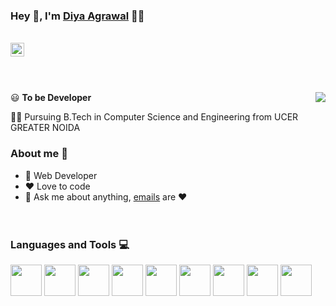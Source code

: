 ### Hey 👋, I'm [Diya Agrawal](https://github.com/diyaagrawal15) 👨‍💻
<br/>
<a href="www.linkedin.com/in/diya-agrawal">
  <img align="left" alt="Diya's Linkdein" width="22px" src="https://cdn.jsdelivr.net/npm/simple-icons@v3/icons/linkedin.svg" />
</a>


<br/><br/><br/>


<img align="right" src="https://github.com/MiHarsh/MiHarsh/blob/main/assets/Developer.gif"/>

:smiley: **To be Developer** 

👨‍🎓 Pursuing B.Tech in Computer Science and Engineering from UCER GREATER NOIDA

### About me :eyes:

- :dart: Web Developer
- :heart: Love to code
- :e-mail: Ask me about anything, [emails](mailto:agrawaldiya32@gmail.com) are :heart:
<br/><br/><br/>


### Languages and Tools :computer:
<code><a><img height="50" src="https://www.vectorlogo.zone/logos/python/python-ar21.svg"></a></code>
<code><a><img height="50" src="https://user-images.githubusercontent.com/42747200/46140125-da084900-c26d-11e8-8ea7-c45ae6306309.png"></a></code>
<code><a><img height="50" src="https://www.vectorlogo.zone/logos/linux/linux-ar21.svg"></a></code>
<code><a><img height="50" src="https://www.vectorlogo.zone/logos/w3_html5/w3_html5-ar21.svg"></a></code>
<code><a><img height="50" src="https://www.vectorlogo.zone/logos/mysql/mysql-ar21.svg"></a></code>
<code><a><img height="50" src="https://www.vectorlogo.zone/logos/github/github-ar21.svg"></a></code>
<code><a><img height="50" src="https://www.vectorlogo.zone/logos/tensorflow/tensorflow-ar21.svg"></a></code>
<code><a><img height="50" src="https://www.vectorlogo.zone/logos/pocoo_flask/pocoo_flask-ar21.svg"></a></code>
<code><a><img height="50" src="https://img.icons8.com/fluent/240/000000/visual-studio-code-2019.png"></a></code>
<br/><br/>

</br>

